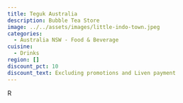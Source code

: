 ```yaml
---
title: Teguk Australia
description: Bubble Tea Store
image: ../../assets/images/little-indo-town.jpeg
categories:
  - Australia NSW - Food & Beverage
cuisine:
  - Drinks
region: []
discount_pct: 10
discount_text: Excluding promotions and Liven payment
---
```

R
